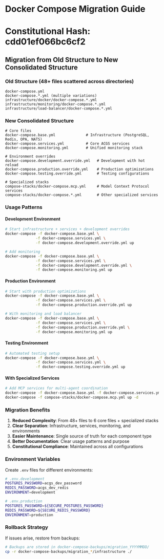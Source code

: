 # Docker Compose Migration Guide
# Constitutional Hash: cdd01ef066bc6cf2

## Migration from Old Structure to New Consolidated Structure

### Old Structure (48+ files scattered across directories)
```
docker-compose.yml
docker-compose.*.yml (multiple variations)
infrastructure/docker/docker-compose.*.yml
infrastructure/monitoring/docker-compose.*.yml
infrastructure/load-balancer/docker-compose.*.yml
```

### New Consolidated Structure
```
# Core files
docker-compose.base.yml              # Infrastructure (PostgreSQL, Redis, OPA, NATS)
docker-compose.services.yml          # Core ACGS services
docker-compose.monitoring.yml        # Unified monitoring stack

# Environment overrides
docker-compose.development.override.yml   # Development with hot reload
docker-compose.production.override.yml    # Production optimizations
docker-compose.testing.override.yml       # Testing configurations

# Specialized stacks
compose-stacks/docker-compose.mcp.yml     # Model Context Protocol services
compose-stacks/docker-compose.*.yml       # Other specialized services
```

### Usage Patterns

#### Development Environment
```bash
# Start infrastructure + services + development overrides
docker-compose -f docker-compose.base.yml \
              -f docker-compose.services.yml \
              -f docker-compose.development.override.yml up

# Add monitoring
docker-compose -f docker-compose.base.yml \
              -f docker-compose.services.yml \
              -f docker-compose.development.override.yml \
              -f docker-compose.monitoring.yml up
```

#### Production Environment
```bash
# Start with production optimizations
docker-compose -f docker-compose.base.yml \
              -f docker-compose.services.yml \
              -f docker-compose.production.override.yml up

# With monitoring and load balancer
docker-compose -f docker-compose.base.yml \
              -f docker-compose.services.yml \
              -f docker-compose.production.override.yml \
              -f docker-compose.monitoring.yml up
```

#### Testing Environment
```bash
# Automated testing setup
docker-compose -f docker-compose.base.yml \
              -f docker-compose.services.yml \
              -f docker-compose.testing.override.yml up
```

#### With Specialized Services
```bash
# Add MCP services for multi-agent coordination
docker-compose -f docker-compose.base.yml -f docker-compose.services.yml up -d
docker-compose -f compose-stacks/docker-compose.mcp.yml up -d
```

### Migration Benefits

1. **Reduced Complexity**: From 48+ files to 6 core files + specialized stacks
2. **Clear Separation**: Infrastructure, services, monitoring, and environments
3. **Easier Maintenance**: Single source of truth for each component type
4. **Better Documentation**: Clear usage patterns and purpose
5. **Constitutional Compliance**: Maintained across all configurations

### Environment Variables

Create `.env` files for different environments:

```bash
# .env.development
POSTGRES_PASSWORD=acgs_dev_password
REDIS_PASSWORD=acgs_dev_redis
ENVIRONMENT=development

# .env.production  
POSTGRES_PASSWORD=${SECURE_POSTGRES_PASSWORD}
REDIS_PASSWORD=${SECURE_REDIS_PASSWORD}
ENVIRONMENT=production
```

### Rollback Strategy

If issues arise, restore from backups:
```bash
# Backups are stored in docker-compose-backups/migration_YYYYMMDD/
cp -r docker-compose-backups/migration_*/infrastructure ./
```
